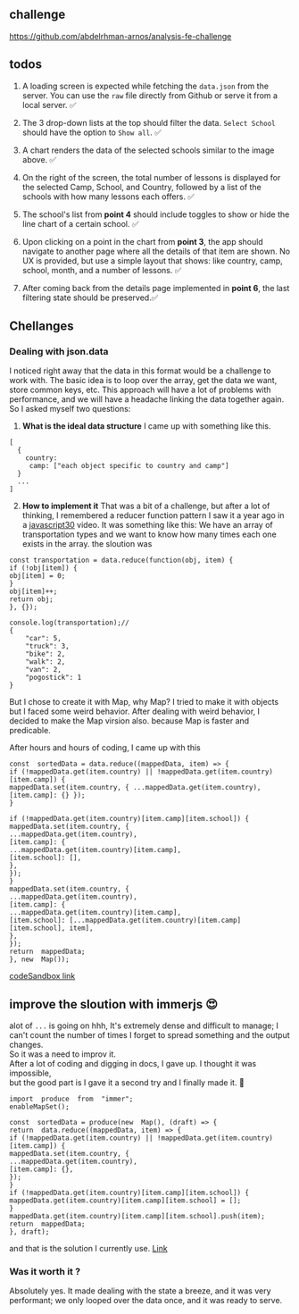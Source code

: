 ## challenge
https://github.com/abdelrhman-arnos/analysis-fe-challenge
## todos

1.  A loading screen is expected while fetching the `data.json` from the server. You can use the `raw` file directly from Github or serve it from a local server. ✅

2.  The 3 drop-down lists at the top should filter the data. `Select School` should have the option to `Show all`. ✅

3.  A chart renders the data of the selected schools similar to the image above. ✅

4.  On the right of the screen, the total number of lessons is displayed for the selected Camp, School, and Country, followed by a list of the schools with how many lessons each offers. ✅

5.  The school's list from **point 4** should include toggles to show or hide the line chart of a certain school. ✅

6.  Upon clicking on a point in the chart from **point 3**, the app should navigate to another page where all the details of that item are shown. No UX is provided, but use a simple layout that shows: like country, camp, school, month, and a number of lessons. ✅

7.  After coming back from the details page implemented in **point 6**, the last filtering state should be preserved.✅

## Chellanges

### Dealing with json.data

I noticed right away that the data in this format would be a challenge to work with. The basic idea is to loop over the array, get the data we want, store common keys, etc. This approach will have a lot of problems with performance, and we will have a headache linking the data together again. So I asked myself two questions:

1.  **What is the ideal data structure**
    I came up with something like this.

```
[
  {
    country:
     camp: ["each object specific to country and camp"]
  }
  ...
]
```

2.  **How to implement it**
    That was a bit of a challenge, but after a lot of thinking, I remembered a reducer function pattern I saw it a year ago in a [javascript30](http://javascript30.com/) video.
    It was something like this:
    We have an array of transportation types and we want to know how many times each one exists in the array.
    the sloution was

```
const transportation = data.reduce(function(obj, item) {
if (!obj[item]) {
obj[item] = 0;
}
obj[item]++;
return obj;
}, {});

console.log(transportation);//
{
    "car": 5,
    "truck": 3,
    "bike": 2,
    "walk": 2,
    "van": 2,
    "pogostick": 1
}
```

But I chose to create it with Map, why Map? I tried to make it with objects but I faced some weird behavior. After dealing with weird behavior, I decided to make the Map virsion also. because Map is faster and predicable.

After hours and hours of coding, I came up with this

```
const  sortedData = data.reduce((mappedData, item) => {
if (!mappedData.get(item.country) || !mappedData.get(item.country)[item.camp]) {
mappedData.set(item.country, { ...mappedData.get(item.country), [item.camp]: {} });
}

if (!mappedData.get(item.country)[item.camp][item.school]) {
mappedData.set(item.country, {
...mappedData.get(item.country),
[item.camp]: {
...mappedData.get(item.country)[item.camp],
[item.school]: [],
},
});
}
mappedData.set(item.country, {
...mappedData.get(item.country),
[item.camp]: {
...mappedData.get(item.country)[item.camp],
[item.school]: [...mappedData.get(item.country)[item.camp][item.school], item],
},
});
return  mappedData;
}, new  Map());
```

[codeSandbox link](https://codesandbox.io/s/rearrangeddata-y78m6x?file=/src/index.js)

## improve the sloution with immerjs 😍

alot of `...` is going on hhh, It's extremely dense and difficult to manage; I can't count the number of times I forget to spread something and the output changes.  
So it was a need to improv it.  
After a lot of coding and digging in docs, I gave up. I thought it was impossible,  
but the good part is I gave it a second try and I finally made it. 🎉

```
import  produce  from  "immer";
enableMapSet();

const  sortedData = produce(new  Map(), (draft) => {
return  data.reduce((mappedData, item) => {
if (!mappedData.get(item.country) || !mappedData.get(item.country)[item.camp]) {
mappedData.set(item.country, {
...mappedData.get(item.country),
[item.camp]: {},
});
}
if (!mappedData.get(item.country)[item.camp][item.school]) {
mappedData.get(item.country)[item.camp][item.school] = [];
}
mappedData.get(item.country)[item.camp][item.school].push(item);
return  mappedData;
}, draft);
```

and that is the solution I currently use. [Link](https://github.com/dev-mkr/analysis-fe-challenge/blob/main/src/utilities/reArrangeData.ts)

### Was it worth it ?

Absolutely yes. It made dealing with the state a breeze, and it was very performant; we only looped over the data once, and it was ready to serve.
